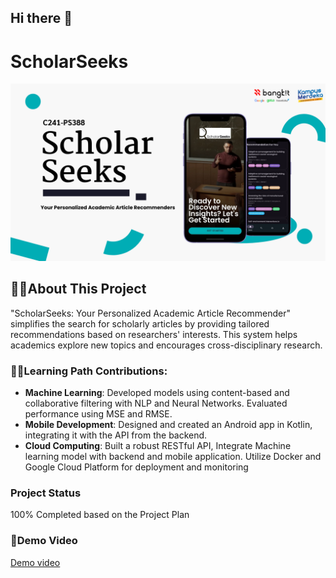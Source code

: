 ## Hi there 👋

<!--

**Here are some ideas to get you started:**

 A short introduction - what is your organization all about?
 Contribution guidelines - how can the community get involved?
 Useful resources - where can the community find your docs? Is there anything else the community should know?
 Fun facts - what does your team eat for breakfast?
🧙 Remember, you can do mighty things with the power of [Markdown](https://docs.github.com/github/writing-on-github/getting-started-with-writing-and-formatting-on-github/basic-writing-and-formatting-syntax)
-->
# ScholarSeeks

<img src="https://github.com/capstone-bangkidss/.github/blob/main/ScholarSeeks%20background.png" alt="ScholarSeeks Background">

## 🙋‍♀️About This Project

"ScholarSeeks: Your Personalized Academic Article Recommender" simplifies the search for scholarly articles by providing tailored recommendations based on researchers' interests. This system helps academics explore new topics and encourages cross-disciplinary research.

### 👩‍💻Learning Path Contributions:

- **Machine Learning**: Developed models using content-based and collaborative filtering with NLP and Neural Networks. Evaluated performance using MSE and RMSE.
- **Mobile Development**: Designed and created an Android app in Kotlin, integrating it with the API from the backend.
- **Cloud Computing**: Built a robust RESTful API, Integrate Machine learning model with backend and mobile application. Utilize Docker and Google Cloud Platform for deployment and monitoring

### Project Status

100% Completed based on the Project Plan

### 🍿Demo Video

[Demo video](https://youtu.be/DmHi8i2hGVI)
